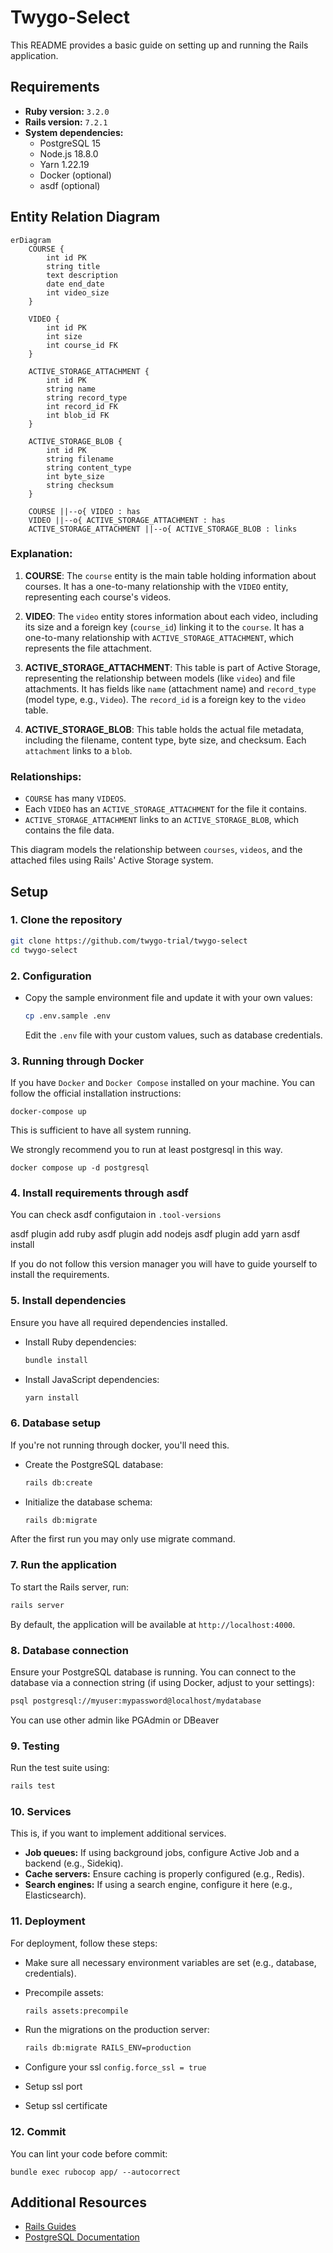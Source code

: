 # Twygo-Select

This README provides a basic guide on setting up and running the Rails application.

## Requirements

- **Ruby version:** `3.2.0`
- **Rails version:** `7.2.1`
- **System dependencies:** 
  - PostgreSQL 15
  - Node.js 18.8.0
  - Yarn 1.22.19
  - Docker (optional)
  - asdf (optional)

## Entity Relation Diagram

```mermaid
erDiagram
    COURSE {
        int id PK
        string title
        text description
        date end_date
        int video_size
    }

    VIDEO {
        int id PK
        int size
        int course_id FK
    }

    ACTIVE_STORAGE_ATTACHMENT {
        int id PK
        string name
        string record_type
        int record_id FK
        int blob_id FK
    }

    ACTIVE_STORAGE_BLOB {
        int id PK
        string filename
        string content_type
        int byte_size
        string checksum
    }

    COURSE ||--o{ VIDEO : has
    VIDEO ||--o{ ACTIVE_STORAGE_ATTACHMENT : has
    ACTIVE_STORAGE_ATTACHMENT ||--o{ ACTIVE_STORAGE_BLOB : links
```

### Explanation:

1. **COURSE**: The `course` entity is the main table holding information about courses. It has a one-to-many relationship with the `VIDEO` entity, representing each course's videos.
   
2. **VIDEO**: The `video` entity stores information about each video, including its size and a foreign key (`course_id`) linking it to the `course`. It has a one-to-many relationship with `ACTIVE_STORAGE_ATTACHMENT`, which represents the file attachment.

3. **ACTIVE_STORAGE_ATTACHMENT**: This table is part of Active Storage, representing the relationship between models (like `video`) and file attachments. It has fields like `name` (attachment name) and `record_type` (model type, e.g., `Video`). The `record_id` is a foreign key to the `video` table.

4. **ACTIVE_STORAGE_BLOB**: This table holds the actual file metadata, including the filename, content type, byte size, and checksum. Each `attachment` links to a `blob`.

### Relationships:
- `COURSE` has many `VIDEOS`.
- Each `VIDEO` has an `ACTIVE_STORAGE_ATTACHMENT` for the file it contains.
- `ACTIVE_STORAGE_ATTACHMENT` links to an `ACTIVE_STORAGE_BLOB`, which contains the file data.

This diagram models the relationship between `courses`, `videos`, and the attached files using Rails' Active Storage system.

## Setup

### 1. Clone the repository

```bash
git clone https://github.com/twygo-trial/twygo-select
cd twygo-select
```

### 2. Configuration

- Copy the sample environment file and update it with your own values:

  ```bash
  cp .env.sample .env
  ```

  Edit the `.env` file with your custom values, such as database credentials.

### 3. Running through Docker

If you have `Docker` and `Docker Compose` installed on your machine. You can follow the official installation instructions:

`docker-compose up`

This is sufficient to have all system running.

We strongly recommend you to run at least postgresql in this way.

`docker compose up -d postgresql`

### 4. Install requirements through asdf

You can check asdf configutaion in `.tool-versions`

asdf plugin add ruby
asdf plugin add nodejs
asdf plugin add yarn
asdf install

If you do not follow this version manager you will have to guide yourself to install the requirements.

### 5. Install dependencies

Ensure you have all required dependencies installed.

- Install Ruby dependencies:

  ```bash
  bundle install
  ```

- Install JavaScript dependencies:

  ```bash
  yarn install
  ```

### 6. Database setup

If you're not running through docker, you'll need this.

- Create the PostgreSQL database:

  ```bash
  rails db:create
  ```

- Initialize the database schema:

  ```bash
  rails db:migrate
  ```

After the first run you may only use migrate command.

### 7. Run the application

To start the Rails server, run:

```bash
rails server
```

By default, the application will be available at `http://localhost:4000`.

### 8. Database connection

Ensure your PostgreSQL database is running. You can connect to the database via a connection string (if using Docker, adjust to your settings):

```bash
psql postgresql://myuser:mypassword@localhost/mydatabase
```

You can use other admin like PGAdmin or DBeaver

### 9. Testing

Run the test suite using:

```bash
rails test
```

### 10. Services

This is, if you want to implement additional services.

- **Job queues:** If using background jobs, configure Active Job and a backend (e.g., Sidekiq).
- **Cache servers:** Ensure caching is properly configured (e.g., Redis).
- **Search engines:** If using a search engine, configure it here (e.g., Elasticsearch).

### 11. Deployment

For deployment, follow these steps:

- Make sure all necessary environment variables are set (e.g., database, credentials).
- Precompile assets:

  ```bash
  rails assets:precompile
  ```

- Run the migrations on the production server:

  ```bash
  rails db:migrate RAILS_ENV=production
  ```

- Configure your ssl `config.force_ssl = true`
- Setup ssl port
- Setup ssl certificate 

### 12. Commit

You can lint your code before commit:

```
bundle exec rubocop app/ --autocorrect
```

## Additional Resources

- [Rails Guides](https://guides.rubyonrails.org/)
- [PostgreSQL Documentation](https://www.postgresql.org/docs/)
